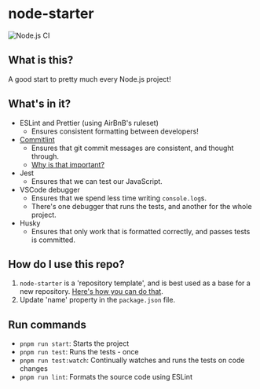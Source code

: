 # node-starter

![Node.js CI](https://github.com/pxlprfct/node-starter/workflows/Node.js%20CI/badge.svg)

## What is this?

A good start to pretty much every Node.js project!

## What's in it?

- ESLint and Prettier (using AirBnB's ruleset)
  - Ensures consistent formatting between developers!
- [Commitlint](https://github.com/conventional-changelog/commitlint/tree/master/@commitlint/config-conventional)
  - Ensures that git commit messages are consistent, and thought through.
  - [Why is that important?](https://www.conventionalcommits.org/en/v1.0.0-beta.2/#why-use-conventional-commits)
- Jest
  - Ensures that we can test our JavaScript.
- VSCode debugger
  - Ensures that we spend less time writing `console.log`s.
  - There's one debugger that runs the tests, and another for the whole project.
- Husky
  - Ensures that only work that is formatted correctly, and passes tests is committed.

## How do I use this repo?

1. `node-starter` is a 'repository template', and is best used as a base for a new repository. [Here's how you can do that](https://docs.github.com/en/free-pro-team@latest/github/creating-cloning-and-archiving-repositories/creating-a-repository-from-a-template).
2. Update 'name' property in the `package.json` file.

## Run commands

- `pnpm run start`: Starts the project
- `pnpm run test`: Runs the tests - once
- `pnpm run test:watch`: Continually watches and runs the tests on code changes
- `pnpm run lint`: Formats the source code using ESLint
